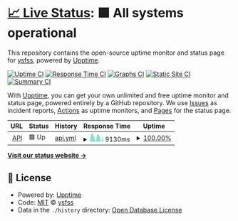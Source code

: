 # [📈 Live Status](https://uptime.ysfss.net): <!--live status--> **🟩 All systems operational**

This repository contains the open-source uptime monitor and status page for [ysfss](https://uptime.ysfss.net), powered by [Upptime](https://github.com/upptime/upptime).

[![Uptime CI](https://github.com/ysfsvm/uptime/workflows/Uptime%20CI/badge.svg)](https://github.com/ysfsvm/uptime/actions?query=workflow%3A%22Uptime+CI%22)
[![Response Time CI](https://github.com/ysfsvm/uptime/workflows/Response%20Time%20CI/badge.svg)](https://github.com/ysfsvm/uptime/actions?query=workflow%3A%22Response+Time+CI%22)
[![Graphs CI](https://github.com/ysfsvm/uptime/workflows/Graphs%20CI/badge.svg)](https://github.com/ysfsvm/uptime/actions?query=workflow%3A%22Graphs+CI%22)
[![Static Site CI](https://github.com/ysfsvm/uptime/workflows/Static%20Site%20CI/badge.svg)](https://github.com/ysfsvm/uptime/actions?query=workflow%3A%22Static+Site+CI%22)
[![Summary CI](https://github.com/ysfsvm/uptime/workflows/Summary%20CI/badge.svg)](https://github.com/ysfsvm/uptime/actions?query=workflow%3A%22Summary+CI%22)

With [Upptime](https://upptime.js.org), you can get your own unlimited and free uptime monitor and status page, powered entirely by a GitHub repository. We use [Issues](https://github.com/ysfsvm/uptime/issues) as incident reports, [Actions](https://github.com/ysfsvm/uptime/actions) as uptime monitors, and [Pages](https://uptime.ysfss.net) for the status page.

<!--start: status pages-->
<!-- This summary is generated by Upptime (https://github.com/upptime/upptime) -->
<!-- Do not edit this manually, your changes will be overwritten -->
<!-- prettier-ignore -->
| URL | Status | History | Response Time | Uptime |
| --- | ------ | ------- | ------------- | ------ |
| <img alt="" src="https://icons.duckduckgo.com/ip3/ysfapi-dummy.glitch.me.ico" height="13"> [API](https://ysfapi-dummy.glitch.me/) | 🟩 Up | [api.yml](https://github.com/ysfsvm/uptime/commits/HEAD/history/api.yml) | <details><summary><img alt="Response time graph" src="./graphs/api/response-time-week.png" height="20"> 9130ms</summary><br><a href="https://uptime.ysfss.net/history/api"><img alt="Response time 5069" src="https://img.shields.io/endpoint?url=https%3A%2F%2Fraw.githubusercontent.com%2Fysfsvm%2Fuptime%2FHEAD%2Fapi%2Fapi%2Fresponse-time.json"></a><br><a href="https://uptime.ysfss.net/history/api"><img alt="24-hour response time 10619" src="https://img.shields.io/endpoint?url=https%3A%2F%2Fraw.githubusercontent.com%2Fysfsvm%2Fuptime%2FHEAD%2Fapi%2Fapi%2Fresponse-time-day.json"></a><br><a href="https://uptime.ysfss.net/history/api"><img alt="7-day response time 9130" src="https://img.shields.io/endpoint?url=https%3A%2F%2Fraw.githubusercontent.com%2Fysfsvm%2Fuptime%2FHEAD%2Fapi%2Fapi%2Fresponse-time-week.json"></a><br><a href="https://uptime.ysfss.net/history/api"><img alt="30-day response time 8514" src="https://img.shields.io/endpoint?url=https%3A%2F%2Fraw.githubusercontent.com%2Fysfsvm%2Fuptime%2FHEAD%2Fapi%2Fapi%2Fresponse-time-month.json"></a><br><a href="https://uptime.ysfss.net/history/api"><img alt="1-year response time 6208" src="https://img.shields.io/endpoint?url=https%3A%2F%2Fraw.githubusercontent.com%2Fysfsvm%2Fuptime%2FHEAD%2Fapi%2Fapi%2Fresponse-time-year.json"></a></details> | <details><summary><a href="https://uptime.ysfss.net/history/api">100.00%</a></summary><a href="https://uptime.ysfss.net/history/api"><img alt="All-time uptime 74.53%" src="https://img.shields.io/endpoint?url=https%3A%2F%2Fraw.githubusercontent.com%2Fysfsvm%2Fuptime%2FHEAD%2Fapi%2Fapi%2Fuptime.json"></a><br><a href="https://uptime.ysfss.net/history/api"><img alt="24-hour uptime 100.00%" src="https://img.shields.io/endpoint?url=https%3A%2F%2Fraw.githubusercontent.com%2Fysfsvm%2Fuptime%2FHEAD%2Fapi%2Fapi%2Fuptime-day.json"></a><br><a href="https://uptime.ysfss.net/history/api"><img alt="7-day uptime 100.00%" src="https://img.shields.io/endpoint?url=https%3A%2F%2Fraw.githubusercontent.com%2Fysfsvm%2Fuptime%2FHEAD%2Fapi%2Fapi%2Fuptime-week.json"></a><br><a href="https://uptime.ysfss.net/history/api"><img alt="30-day uptime 100.00%" src="https://img.shields.io/endpoint?url=https%3A%2F%2Fraw.githubusercontent.com%2Fysfsvm%2Fuptime%2FHEAD%2Fapi%2Fapi%2Fuptime-month.json"></a><br><a href="https://uptime.ysfss.net/history/api"><img alt="1-year uptime 81.58%" src="https://img.shields.io/endpoint?url=https%3A%2F%2Fraw.githubusercontent.com%2Fysfsvm%2Fuptime%2FHEAD%2Fapi%2Fapi%2Fuptime-year.json"></a></details>

<!--end: status pages-->

[**Visit our status website →**](https://uptime.ysfss.net)

## 📄 License

- Powered by: [Upptime](https://github.com/upptime/upptime)
- Code: [MIT](./LICENSE) © [ysfss](https://demo.upptime.js.org)
- Data in the `./history` directory: [Open Database License](https://opendatacommons.org/licenses/odbl/1-0/)
